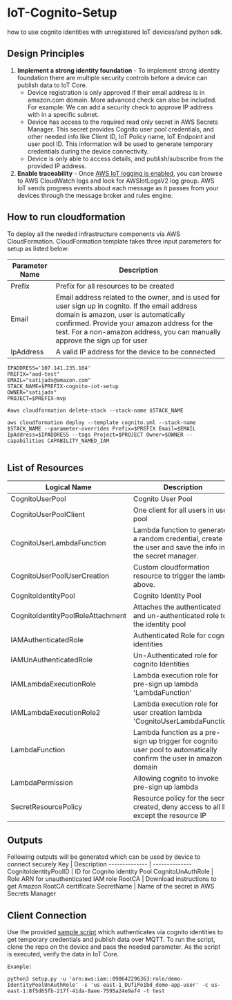 # IoT-Cognito-Setup
how to use cognito identities with unregistered IoT devices/and python sdk. 

## Design Principles
1. __Implement a strong identity foundation__ - To implement strong identity foundation there are multiple security controls before a device can publish data to IoT Core.
    * Device registration is only approved if their email address is in amazon.com domain. More advanced check can also be included. For example: We can add a security check to approve IP address with in a specific subnet. 
    * Device has access to the required read only secret in AWS Secrets Manager. This secret provides Cognito user pool credentials, and other needed info like Client ID, IoT Policy name, IoT Endpoint and user pool ID. This information will be used to generate temporary credentials during the device connectivity. 
    * Device is only able to access details, and publish/subscribe from the provided IP address.  
2. __Enable traceability__ - Once [AWS IoT logging is enabled](https://docs.aws.amazon.com/iot/latest/developerguide/configure-logging.html), you can browse to AWS CloudWatch logs and look for AWSIotLogsV2 log group. AWS IoT sends progress events about each message as it passes from your devices through the message broker and rules engine. 



## How to run cloudformation
 To deploy all the needed infrastructure components via AWS CloudFormation. CloudFormation template takes three input parameters for setup as listed below:

Parameter Name | Description
-------------- | --------------
Prefix | Prefix for all resources to be created
Email | Email address related to the owner, and is used for user sign up in cognito. If the email address domain is amazon, user is automatically confirmed. Provide your amazon address for the test. For a non-amazon address, you can manually approve the sign up for user
IpAddress | A valid IP address for the device to be connected

```console
IPADDRESS='107.141.235.104'
PREFIX="aod-test"
EMAIL="satijads@amazon.com"
STACK_NAME=$PREFIX-cognito-iot-setup
OWNER="satijads"
PROJECT=$PREFIX-mvp

#aws cloudformation delete-stack --stack-name $STACK_NAME 

aws cloudformation deploy --template cognito.yml --stack-name $STACK_NAME --parameter-overrides Prefix=$PREFIX Email=$EMAIL IpAddress=$IPADDRESS --tags Project=$PROJECT Owner=$OWNER --capabilities CAPABILITY_NAMED_IAM


```

## List of Resources
Logical Name | Description
------------ | -------------
CognitoUserPool | Cognito User Pool
CognitoUserPoolClient | One client for all users in user pool
CognitoUserLambdaFunction | Lambda function to generate a random credential, create the user and save the info in the secret manager.
CognitoUserPoolUserCreation | Custom cloudformation resource to trigger the lambda above. 
CognitoIdentityPool | Cognito Identity Pool
CognitoIdentityPoolRoleAttachment | Attaches the authenticated and un-authenticated role to the identity pool
IAMAuthenticatedRole | Authenticated Role for cognito identities
IAMUnAuthenticatedRole | Un-Authenticated role for cognito Identities
IAMLambdaExecutionRole | Lambda execution role for pre-sign up lambda 'LambdaFunction'
IAMLambdaExecutionRole2 | Lambda execution role for user creation lambda 'CognitoUserLambdaFunction'
LambdaFunction | Lambda function as a pre-sign up trigger for cognito user pool to automatically confirm the user in amazon domain
LambdaPermission | Allowing cognito to invoke pre-sign up lambda
SecretResourcePolicy | Resource policy for the secret created, deny access to all IPs except the resource IP

## Outputs 
Following outputs will be generated which can be used by device to connect securely
Key | Description
-------------- | --------------
CognitoIdentityPoolID | ID for Cognito Identity Pool
CognitoUnAuthRole | Role ARN for unauthenticated IAM role
RootCA | Download instructions to get Amazon RootCA certificate
SecretName | Name of the secret in AWS Secrets Manager


## Client Connection
Use the provided [sample script](setup.py) which authenticates via cognito identities to get temporary credentials and publish data over MQTT. To run the script, clone the repo on the device and pass the needed parameter. As the script is executed, verify the data in IoT Core. 

```console
Example:

python3 setup.py -u 'arn:aws:iam::090642296363:role/demo-IdentityPoolUnAuthRole' -s 'us-east-1_DUfiPo1bd_demo-app-user' -c us-east-1:8f5d65fb-217f-41da-8aee-7595a24e9af4 -t test
```